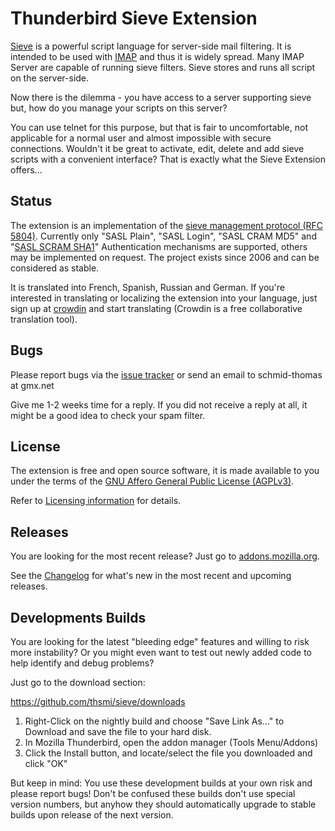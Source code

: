 # Thunderbird Sieve Extension

[Sieve](http://en.wikipedia.org/wiki/Sieve_%28mail_filtering_language%29) is 
a powerful script language for server-side mail filtering. It is 
intended to be used with [IMAP](http://tools.ietf.org/html/rfc3501) and thus 
it is widely spread. Many IMAP Server are capable of running sieve filters. 
Sieve stores and runs all script on the server-side.

Now there is the dilemma - you have access to a server supporting sieve but, 
how do you manage your scripts on this server?

You can use telnet for this purpose, but that is fair to uncomfortable, not 
applicable for a normal user and almost impossible with secure connections. 
Wouldn't it be great to activate, edit, delete and add sieve scripts with a 
convenient interface? That is exactly what the Sieve Extension offers...

## Status

The extension is an implementation of the [sieve management protocol (RFC 5804)](https://wiki.tools.ietf.org/html/rfc5804).
Currently only "SASL Plain", "SASL Login", "SASL CRAM MD5" and "[SASL SCRAM SHA1](https://tools.ietf.org/html/rfc5802)" 
Authentication mechanisms are supported, others may be implemented on request. 
The project exists since 2006 and can be considered as stable.

It is translated into French, Spanish, Russian and German.  If you're interested 
in translating or localizing the extension into your language, just sign up at 
[crowdin](http://crowdin.net/project/sieve/invite) and start translating 
(Crowdin is a free collaborative translation tool).

## Bugs

Please report bugs via the [issue tracker](https://github.com/thsmi/sieve/issues) 
or send an email to schmid-thomas at gmx.net 

Give me 1-2 weeks time for a reply. If you did not receive a reply at all, it 
might be a good idea to check your spam filter. 

## License

The extension is free and open source software, it is made available to you 
under the terms of the [GNU Affero General Public License (AGPLv3)](http://www.fsf.org/licensing/licenses/agpl-3.0.html).

Refer to [Licensing information](https://github.com/thsmi/sieve/blob/master/LICENSE.md) for details.

## Releases

You are looking for the most recent release? Just go to [addons.mozilla.org](https://addons.mozilla.org/en-US/thunderbird/addon/sieve/).

See the [Changelog](https://github.com/thsmi/sieve/blob/master/CHANGELOG.md) 
for what's new in the most recent and upcoming releases.

## Developments Builds

You are looking for the latest "bleeding edge" features and willing to risk more instability?
Or you might even want to test out newly added code to help identify and debug problems?

Just go to the download section:

https://github.com/thsmi/sieve/downloads

1. Right-Click on the nightly build and choose "Save Link As..." to Download and 
   save the file to your hard disk.
2. In Mozilla Thunderbird, open the addon manager (Tools Menu/Addons) 
3. Click the Install button, and locate/select the file you downloaded and click "OK"


But keep in mind: You use these development builds at your own risk and please 
report bugs! Don't be confused these builds don't use special version numbers, 
but anyhow they should automatically upgrade to stable builds upon release of 
the next version.